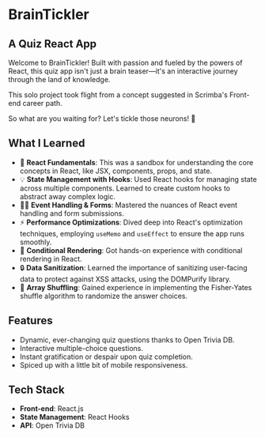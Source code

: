 # BrainTickler

## A Quiz React App

Welcome to BrainTickler! Built with passion and fueled by the powers of React, this quiz app isn't just a brain teaser—it's an interactive journey through the land of knowledge.

This solo project took flight from a concept suggested in Scrimba's Front-end career path.

So what are you waiting for? Let's tickle those neurons! 🚀

## What I Learned

- 🚀 **React Fundamentals**: This was a sandbox for understanding the core concepts in React, like JSX, components, props, and state.
- 💡 **State Management with Hooks**: Used React hooks for managing state across multiple components. Learned to create custom hooks to abstract away complex logic.
- 👨‍💻 **Event Handling & Forms**: Mastered the nuances of React event handling and form submissions.
- ⚡ **Performance Optimizations**: Dived deep into React's optimization techniques, employing `useMemo` and `useEffect` to ensure the app runs smoothly.
- 🔀 **Conditional Rendering**: Got hands-on experience with conditional rendering in React.
- 🔒 **Data Sanitization**: Learned the importance of sanitizing user-facing data to protect against XSS attacks, using the DOMPurify library.
- 🎲 **Array Shuffling**: Gained experience in implementing the Fisher-Yates shuffle algorithm to randomize the answer choices.

## Features

- Dynamic, ever-changing quiz questions thanks to Open Trivia DB.
- Interactive multiple-choice questions.
- Instant gratification or despair upon quiz completion.
- Spiced up with a little bit of mobile responsiveness.

## Tech Stack

- **Front-end**: React.js
- **State Management**: React Hooks
- **API**: Open Trivia DB
